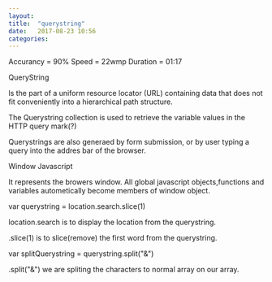 ```yaml
---
layout: 
title:  "querystring"
date:   2017-08-23 10:56
categories: 
---		
```


Accurancy = 90%
Speed = 22wmp
Duration = 01:17

QueryString

ls the part of a uniform resource locator (URL) containing data that does not fit conveniently into a hierarchical path structure.

The Querystring collection is used to retrieve the variable values in the HTTP query mark(?)

Querystrings are also generaed by form submission, or by user typing a query into the addres bar of the browser.

Window Javascript
 
It represents the browers window. All global javascript objects,functions and variables autometically become members of window object.

var querystring = location.search.slice(1)

location.search is to display the location from the querystring.

.slice(1) is to slice(remove) the first word from the querystring.

var splitQuerystring = querystring.split("&")

.split("&") we are spliting the characters to normal array on our array. 


